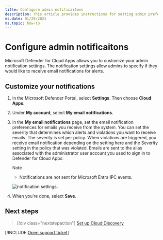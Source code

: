 ```yaml
---
title: Configure admin notificaitons
description: This article provides instructions for setting admin preferences in Defender for Cloud Apps.
ms.date: 01/29/2023
ms.topic: how-to
---
```

# Configure admin notificaitons



Microsoft Defender for Cloud Apps allows you to customize your admin notification settings. The notification settings allow admins to specify if they would like to receive email notifications for alerts.

## Customize your notifications

1. In the Microsoft Defender Portal, select **Settings**. Then choose **Cloud Apps**.
1. Under **My account**, select **My email notifications**.

1. In the **My email notifications** page, set the email notification preferences for emails you receive from the system. You can set the severity that determines which alerts and violations you want to receive emails. The severity is set per policy. When violations are triggered, you receive email notification depending on the setting here and the Severity setting in the policy that was violated. Emails are sent to the alias associated with the administrator user account you used to sign in to Defender for Cloud Apps.

    > [!NOTE]
    >
    > - Notifications are not sent for Microsoft Entra IPC events.

    ![notification settings.](media/notification-settings.png)

1. When you're done, select **Save**.

## Next steps

> [!div class="nextstepaction"]
> [Set up Cloud Discovery](set-up-cloud-discovery.md)

[!INCLUDE [Open support ticket](includes/support.md)]
